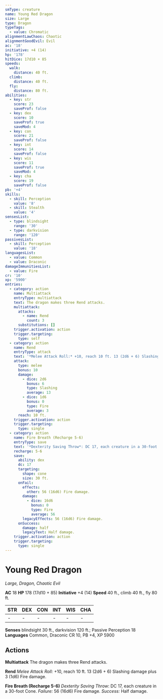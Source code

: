 ```yaml
---
smType: creature
name: Young Red Dragon
size: Large
type: Dragon
typeTags:
  - value: Chromatic
alignmentLawChaos: Chaotic
alignmentGoodEvil: Evil
ac: '18'
initiative: +4 (14)
hp: '178'
hitDice: 17d10 + 85
speeds:
  walk:
    distance: 40 ft.
  climb:
    distance: 40 ft.
  fly:
    distance: 80 ft.
abilities:
  - key: str
    score: 23
    saveProf: false
  - key: dex
    score: 10
    saveProf: true
    saveMod: 4
  - key: con
    score: 21
    saveProf: false
  - key: int
    score: 14
    saveProf: false
  - key: wis
    score: 11
    saveProf: true
    saveMod: 4
  - key: cha
    score: 19
    saveProf: false
pb: '+4'
skills:
  - skill: Perception
    value: '8'
  - skill: Stealth
    value: '4'
sensesList:
  - type: blindsight
    range: '30'
  - type: darkvision
    range: '120'
passivesList:
  - skill: Perception
    value: '18'
languagesList:
  - value: Common
  - value: Draconic
damageImmunitiesList:
  - value: Fire
cr: '10'
xp: '5900'
entries:
  - category: action
    name: Multiattack
    entryType: multiattack
    text: The dragon makes three Rend attacks.
    multiattack:
      attacks:
        - name: Rend
          count: 3
      substitutions: []
    trigger.activation: action
    trigger.targeting:
      type: self
  - category: action
    name: Rend
    entryType: attack
    text: '*Melee Attack Roll:* +10, reach 10 ft. 13 (2d6 + 6) Slashing damage plus 3 (1d6) Fire damage.'
    attack:
      type: melee
      bonus: 10
      damage:
        - dice: 2d6
          bonus: 6
          type: Slashing
          average: 13
        - dice: 1d6
          bonus: 0
          type: Fire
          average: 3
      reach: 10 ft.
    trigger.activation: action
    trigger.targeting:
      type: single
  - category: action
    name: Fire Breath (Recharge 5-6)
    entryType: save
    text: '*Dexterity Saving Throw*: DC 17, each creature in a 30-foot Cone. *Failure:*  56 (16d6) Fire damage. *Success:*  Half damage.'
    recharge: 5-6
    save:
      ability: dex
      dc: 17
      targeting:
        shape: cone
        size: 30 ft.
      onFail:
        effects:
          other: 56 (16d6) Fire damage.
        damage:
          - dice: 16d6
            bonus: 0
            type: Fire
            average: 56
        legacyEffects: 56 (16d6) Fire damage.
      onSuccess:
        damage: half
        legacyText: Half damage.
    trigger.activation: action
    trigger.targeting:
      type: single
---
```


# Young Red Dragon
*Large, Dragon, Chaotic Evil*

**AC** 18
**HP** 178 (17d10 + 85)
**Initiative** +4 (14)
**Speed** 40 ft., climb 40 ft., fly 80 ft.

| STR | DEX | CON | INT | WIS | CHA |
| --- | --- | --- | --- | --- | --- |
| - | - | - | - | - | - |

**Senses** blindsight 30 ft., darkvision 120 ft.; Passive Perception 18
**Languages** Common, Draconic
CR 10, PB +4, XP 5900

## Actions

**Multiattack**
The dragon makes three Rend attacks.

**Rend**
*Melee Attack Roll:* +10, reach 10 ft. 13 (2d6 + 6) Slashing damage plus 3 (1d6) Fire damage.

**Fire Breath (Recharge 5-6)**
*Dexterity Saving Throw*: DC 17, each creature in a 30-foot Cone. *Failure:*  56 (16d6) Fire damage. *Success:*  Half damage.
